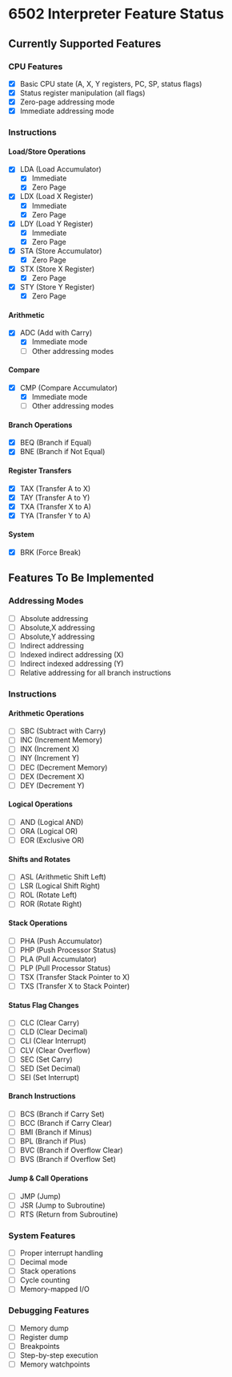 # 6502 Interpreter Feature Status

## Currently Supported Features

### CPU Features
- [x] Basic CPU state (A, X, Y registers, PC, SP, status flags)
- [x] Status register manipulation (all flags)
- [x] Zero-page addressing mode
- [x] Immediate addressing mode

### Instructions
#### Load/Store Operations
- [x] LDA (Load Accumulator)
  - [x] Immediate
  - [x] Zero Page
- [x] LDX (Load X Register)
  - [x] Immediate
  - [x] Zero Page
- [x] LDY (Load Y Register)
  - [x] Immediate
  - [x] Zero Page
- [x] STA (Store Accumulator)
  - [x] Zero Page
- [x] STX (Store X Register)
  - [x] Zero Page
- [x] STY (Store Y Register)
  - [x] Zero Page

#### Arithmetic
- [x] ADC (Add with Carry)
  - [x] Immediate mode
  - [ ] Other addressing modes

#### Compare
- [x] CMP (Compare Accumulator)
  - [x] Immediate mode
  - [ ] Other addressing modes

#### Branch Operations
- [x] BEQ (Branch if Equal)
- [x] BNE (Branch if Not Equal)

#### Register Transfers
- [x] TAX (Transfer A to X)
- [x] TAY (Transfer A to Y)
- [x] TXA (Transfer X to A)
- [x] TYA (Transfer Y to A)

#### System
- [x] BRK (Force Break)

## Features To Be Implemented

### Addressing Modes
- [ ] Absolute addressing
- [ ] Absolute,X addressing
- [ ] Absolute,Y addressing
- [ ] Indirect addressing
- [ ] Indexed indirect addressing (X)
- [ ] Indirect indexed addressing (Y)
- [ ] Relative addressing for all branch instructions

### Instructions
#### Arithmetic Operations
- [ ] SBC (Subtract with Carry)
- [ ] INC (Increment Memory)
- [ ] INX (Increment X)
- [ ] INY (Increment Y)
- [ ] DEC (Decrement Memory)
- [ ] DEX (Decrement X)
- [ ] DEY (Decrement Y)

#### Logical Operations
- [ ] AND (Logical AND)
- [ ] ORA (Logical OR)
- [ ] EOR (Exclusive OR)

#### Shifts and Rotates
- [ ] ASL (Arithmetic Shift Left)
- [ ] LSR (Logical Shift Right)
- [ ] ROL (Rotate Left)
- [ ] ROR (Rotate Right)

#### Stack Operations
- [ ] PHA (Push Accumulator)
- [ ] PHP (Push Processor Status)
- [ ] PLA (Pull Accumulator)
- [ ] PLP (Pull Processor Status)
- [ ] TSX (Transfer Stack Pointer to X)
- [ ] TXS (Transfer X to Stack Pointer)

#### Status Flag Changes
- [ ] CLC (Clear Carry)
- [ ] CLD (Clear Decimal)
- [ ] CLI (Clear Interrupt)
- [ ] CLV (Clear Overflow)
- [ ] SEC (Set Carry)
- [ ] SED (Set Decimal)
- [ ] SEI (Set Interrupt)

#### Branch Instructions
- [ ] BCS (Branch if Carry Set)
- [ ] BCC (Branch if Carry Clear)
- [ ] BMI (Branch if Minus)
- [ ] BPL (Branch if Plus)
- [ ] BVC (Branch if Overflow Clear)
- [ ] BVS (Branch if Overflow Set)

#### Jump & Call Operations
- [ ] JMP (Jump)
- [ ] JSR (Jump to Subroutine)
- [ ] RTS (Return from Subroutine)

### System Features
- [ ] Proper interrupt handling
- [ ] Decimal mode
- [ ] Stack operations
- [ ] Cycle counting
- [ ] Memory-mapped I/O

### Debugging Features
- [ ] Memory dump
- [ ] Register dump
- [ ] Breakpoints
- [ ] Step-by-step execution
- [ ] Memory watchpoints
